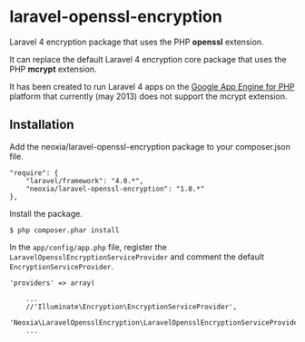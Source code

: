 laravel-openssl-encryption
==========================

Laravel 4 encryption package that uses the PHP **openssl** extension.

It can replace the default Laravel 4 encryption core package that uses the PHP **mcrypt** extension.

It has been created to run Laravel 4 apps on the [Google App Engine for PHP](https://developers.google.com/appengine/docs/php/) platform that currently (may 2013) does not support the mcrypt extension.

Installation
------------
Add the neoxia/laravel-openssl-encryption package to your composer.json file.

    "require": {
    	"laravel/framework": "4.0.*",
    	"neoxia/laravel-openssl-encryption": "1.0.*"
    },

Install the package.

    $ php composer.phar install

In the `app/config/app.php` file, register the `LaravelOpensslEncryptionServiceProvider` and comment the default `EncryptionServiceProvider`.

    'providers' => array(
    
    	...
    	//'Illuminate\Encryption\EncryptionServiceProvider',
    	'Neoxia\LaravelOpensslEncryption\LaravelOpensslEncryptionServiceProvider',
    	...